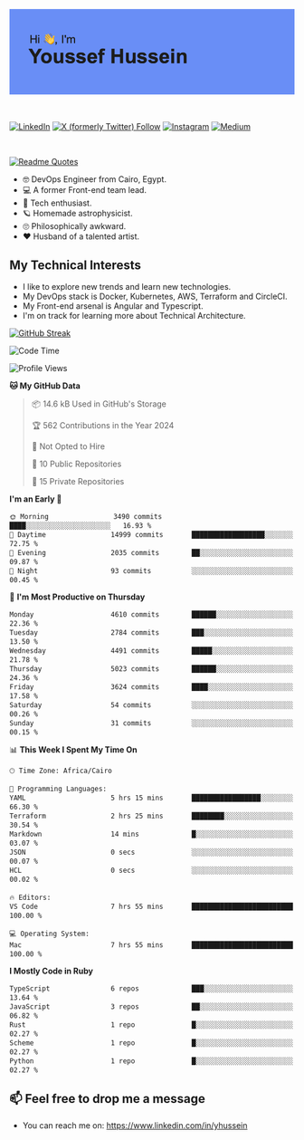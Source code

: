 [![Youssef's GitHub Banner](./assets/youssef-hussein.png)](https://github.com/yorki404)

</br>

[![LinkedIn](https://img.shields.io/badge/linkedin-%230077B5.svg?style=for-the-badge&logo=linkedin&logoColor=white)](https://www.linkedin.com/in/yhussein/)
[![X (formerly Twitter) Follow](https://img.shields.io/twitter/follow/devqik_?style=for-the-badge&logo=X&logoColor=White&labelColor=White)](https://twitter.com/devqik_)
[![Instagram](https://img.shields.io/badge/devqik-E4405F?style=for-the-badge&logo=Instagram&logoColor=white)](https://instagram.com/devqik)
[![Medium](https://img.shields.io/badge/Medium-12100E?style=for-the-badge&logo=medium&logoColor=white)](https://medium.com/@devqik)

</br>

[![Readme Quotes](https://quotes-github-readme.vercel.app/api?type=horizontal&theme=dark)](https://github.com/piyushsuthar/github-readme-quotes)

- :nerd_face: DevOps Engineer from Cairo, Egypt.
- :computer: A former Front-end team lead.
- :satellite: Tech enthusiast.
- :ringed_planet: Homemade astrophysicist.
- :roll_eyes: Philosophically awkward.
- :heart: Husband of a talented artist.

## My Technical Interests

- I like to explore new trends and learn new technologies.
- My DevOps stack is Docker, Kubernetes, AWS, Terraform and CircleCI.
- My Front-end arsenal is Angular and Typescript.
- I'm on track for learning more about Technical Architecture.

[![GitHub Streak](https://streak-stats.demolab.com/?user=devqik&theme=dark)](https://git.io/streak-stats)

<!--START_SECTION:waka-->
![Code Time](http://img.shields.io/badge/Code%20Time-862%20hrs%2055%20mins-blue)

![Profile Views](http://img.shields.io/badge/Profile%20Views-0-blue)

**🐱 My GitHub Data** 

> 📦 14.6 kB Used in GitHub's Storage 
 > 
> 🏆 562 Contributions in the Year 2024
 > 
> 🚫 Not Opted to Hire
 > 
> 📜 10 Public Repositories 
 > 
> 🔑 15 Private Repositories 
 > 
**I'm an Early 🐤** 

```text
🌞 Morning                3490 commits        ████░░░░░░░░░░░░░░░░░░░░░   16.93 % 
🌆 Daytime                14999 commits       ██████████████████░░░░░░░   72.75 % 
🌃 Evening                2035 commits        ██░░░░░░░░░░░░░░░░░░░░░░░   09.87 % 
🌙 Night                  93 commits          ░░░░░░░░░░░░░░░░░░░░░░░░░   00.45 % 
```
📅 **I'm Most Productive on Thursday** 

```text
Monday                   4610 commits        ██████░░░░░░░░░░░░░░░░░░░   22.36 % 
Tuesday                  2784 commits        ███░░░░░░░░░░░░░░░░░░░░░░   13.50 % 
Wednesday                4491 commits        █████░░░░░░░░░░░░░░░░░░░░   21.78 % 
Thursday                 5023 commits        ██████░░░░░░░░░░░░░░░░░░░   24.36 % 
Friday                   3624 commits        ████░░░░░░░░░░░░░░░░░░░░░   17.58 % 
Saturday                 54 commits          ░░░░░░░░░░░░░░░░░░░░░░░░░   00.26 % 
Sunday                   31 commits          ░░░░░░░░░░░░░░░░░░░░░░░░░   00.15 % 
```


📊 **This Week I Spent My Time On** 

```text
🕑︎ Time Zone: Africa/Cairo

💬 Programming Languages: 
YAML                     5 hrs 15 mins       █████████████████░░░░░░░░   66.30 % 
Terraform                2 hrs 25 mins       ████████░░░░░░░░░░░░░░░░░   30.54 % 
Markdown                 14 mins             █░░░░░░░░░░░░░░░░░░░░░░░░   03.07 % 
JSON                     0 secs              ░░░░░░░░░░░░░░░░░░░░░░░░░   00.07 % 
HCL                      0 secs              ░░░░░░░░░░░░░░░░░░░░░░░░░   00.02 % 

🔥 Editors: 
VS Code                  7 hrs 55 mins       █████████████████████████   100.00 % 

💻 Operating System: 
Mac                      7 hrs 55 mins       █████████████████████████   100.00 % 
```

**I Mostly Code in Ruby** 

```text
TypeScript               6 repos             ███░░░░░░░░░░░░░░░░░░░░░░   13.64 % 
JavaScript               3 repos             ██░░░░░░░░░░░░░░░░░░░░░░░   06.82 % 
Rust                     1 repo              █░░░░░░░░░░░░░░░░░░░░░░░░   02.27 % 
Scheme                   1 repo              █░░░░░░░░░░░░░░░░░░░░░░░░   02.27 % 
Python                   1 repo              █░░░░░░░░░░░░░░░░░░░░░░░░   02.27 % 
```




<!--END_SECTION:waka-->

## 📫 Feel free to drop me a message
- You can reach me on: https://www.linkedin.com/in/yhussein
